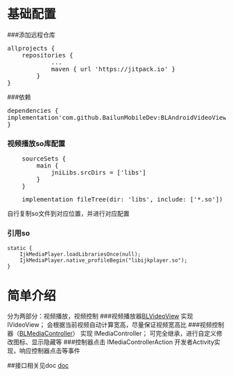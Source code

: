 # 基础配置

###添加远程仓库
<pre>
allprojects {
    repositories {
			...
			maven { url 'https://jitpack.io' }
		}
}
</pre>
###依赖
<pre>
dependencies {
implementation'com.github.BailunMobileDev:BLAndroidVideoView:v0.1.1'
}
</pre>

### 视频播放so库配置
<pre>
    sourceSets {
        main {
            jniLibs.srcDirs = ['libs']
        }
    }
</pre>
<pre>
    implementation fileTree(dir: 'libs', include: ['*.so'])
</pre>

自行复制so文件到对应位置，并进行对应配置

### 引用so

    static {
        IjkMediaPlayer.loadLibrariesOnce(null);
        IjkMediaPlayer.native_profileBegin("libijkplayer.so");
    }

# 简单介绍
分为两部分：视频播放，视频控制
###视频播放器[BLVideoView](./video/src/main/java/com/bailun/video/BLVideoView.java)
实现 IVideoView；
会根据当前视频自动计算宽高，尽量保证视频宽高比
###视频控制器（[BLMediaController](./video/src/main/java/com/bailun/video/BLMediaController.java)）
实现 IMediaController；
可完全继承，进行自定义修改图标、显示隐藏等
###控制器点击
IMediaControllerAction
开发者Activity实现，响应控制器点击等事件

##接口相关见doc
[doc](./播放接口介绍.doc)

